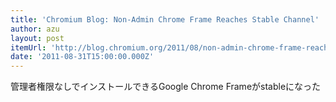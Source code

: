 ```yaml
---
title: 'Chromium Blog: Non-Admin Chrome Frame Reaches Stable Channel'
author: azu
layout: post
itemUrl: 'http://blog.chromium.org/2011/08/non-admin-chrome-frame-reaches-stable.html'
date: '2011-08-31T15:00:00.000Z'
---
```

管理者権限なしでインストールできるGoogle Chrome Frameがstableになった
